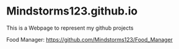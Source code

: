# Mindstorms123.github.io

This is a Webpage to represent my github projects

  Food Manager:
    https://github.com/Mindstorms123/Food_Manager

    
